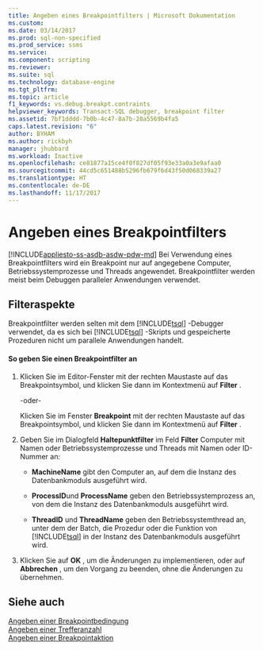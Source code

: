 ```yaml
---
title: Angeben eines Breakpointfilters | Microsoft Dokumentation
ms.custom: 
ms.date: 03/14/2017
ms.prod: sql-non-specified
ms.prod_service: ssms
ms.service: 
ms.component: scripting
ms.reviewer: 
ms.suite: sql
ms.technology: database-engine
ms.tgt_pltfrm: 
ms.topic: article
f1_keywords: vs.debug.breakpt.contraints
helpviewer_keywords: Transact-SQL debugger, breakpoint filter
ms.assetid: 7bf1dddd-7b0b-4c47-8a7b-28a5569b4fa5
caps.latest.revision: "6"
author: BYHAM
ms.author: rickbyh
manager: jhubbard
ms.workload: Inactive
ms.openlocfilehash: ce81877a15ce4f0f827df05f93e33a0a3e9afaa0
ms.sourcegitcommit: 44cd5c651488b5296fb679f6d43f50d068339a27
ms.translationtype: HT
ms.contentlocale: de-DE
ms.lasthandoff: 11/17/2017
---
```

# <a name="specify-a-breakpoint-filter"></a>Angeben eines Breakpointfilters
[!INCLUDE[appliesto-ss-asdb-asdw-pdw-md](../../includes/appliesto-ss-asdb-asdw-pdw-md.md)] Bei Verwendung eines Breakpointfilters wird ein Breakpoint nur auf angegebene Computer, Betriebssystemprozesse und Threads angewendet. Breakpointfilter werden meist beim Debuggen paralleler Anwendungen verwendet.  
  
##  <a name="BKMK_ActionConsiderations"></a> Filteraspekte  
 Breakpointfilter werden selten mit dem [!INCLUDE[tsql](../../includes/tsql-md.md)] -Debugger verwendet, da es sich bei [!INCLUDE[tsql](../../includes/tsql-md.md)] -Skripts und gespeicherte Prozeduren nicht um parallele Anwendungen handelt.  
  
#### <a name="to-specify-a-breakpoint-filter"></a>So geben Sie einen Breakpointfilter an  
  
1.  Klicken Sie im Editor-Fenster mit der rechten Maustaste auf das Breakpointsymbol, und klicken Sie dann im Kontextmenü auf **Filter** .  
  
     -oder-  
  
     Klicken Sie im Fenster **Breakpoint** mit der rechten Maustaste auf das Breakpointsymbol, und klicken Sie dann im Kontextmenü auf **Filter** .  
  
2.  Geben Sie im Dialogfeld **Haltepunktfilter** im Feld **Filter** Computer mit Namen oder Betriebssystemprozesse und Threads mit Namen oder ID-Nummer an:  
  
    -   **MachineName** gibt den Computer an, auf dem die Instanz des Datenbankmoduls ausgeführt wird.  
  
    -   **ProcessID**und **ProcessName** geben den Betriebssystemprozess an, von dem die Instanz des Datenbankmoduls ausgeführt wird.  
  
    -   **ThreadID** und **ThreadName** geben den Betriebssystemthread an, unter dem der Batch, die Prozedur oder die Funktion von [!INCLUDE[tsql](../../includes/tsql-md.md)] in der Instanz des Datenbankmoduls ausgeführt wird.  
  
3.  Klicken Sie auf **OK** , um die Änderungen zu implementieren, oder auf **Abbrechen** , um den Vorgang zu beenden, ohne die Änderungen zu übernehmen.  
  
## <a name="see-also"></a>Siehe auch  
 [Angeben einer Breakpointbedingung](../../relational-databases/scripting/specify-a-breakpoint-condition.md)   
 [Angeben einer Trefferanzahl](../../relational-databases/scripting/specify-a-hit-count.md)   
 [Angeben einer Breakpointaktion](../../relational-databases/scripting/specify-a-breakpoint-action.md)  
  
  
